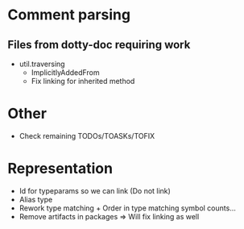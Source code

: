 # Comment parsing
## Files from dotty-doc requiring work
* util.traversing
  * ImplicitlyAddedFrom
  * Fix linking for inherited method

# Other
* Check remaining TODOs/TOASKs/TOFIX

# Representation
* Id for typeparams so we can link (Do not link)
* Alias type
* Rework type matching + Order in type matching symbol counts...
* Remove artifacts in packages => Will fix linking as well